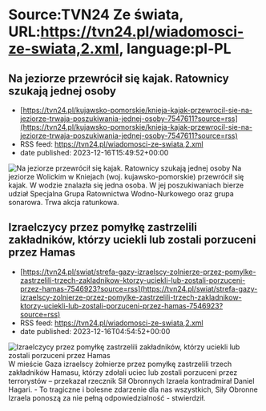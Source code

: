 # Source:TVN24 Ze świata, URL:https://tvn24.pl/wiadomosci-ze-swiata,2.xml, language:pl-PL

## Na jeziorze przewrócił się kajak. Ratownicy szukają jednej osoby
 - [https://tvn24.pl/kujawsko-pomorskie/knieja-kajak-przewrocil-sie-na-jeziorze-trwaja-poszukiwania-jednej-osoby-7547611?source=rss](https://tvn24.pl/kujawsko-pomorskie/knieja-kajak-przewrocil-sie-na-jeziorze-trwaja-poszukiwania-jednej-osoby-7547611?source=rss)
 - RSS feed: https://tvn24.pl/wiadomosci-ze-swiata,2.xml
 - date published: 2023-12-16T15:49:52+00:00

<img alt="Na jeziorze przewrócił się kajak. Ratownicy szukają jednej osoby" src="https://tvn24.pl/najnowsze/cdn-zdjecie-tabqzr-na-miejsce-zadysponowano-specjalna-grupe-ratownictwa-wodno-nurkowego-7547610/alternates/LANDSCAPE_1280" />
    Na jeziorze Wolickim w Kniejach (woj. kujawsko-pomorskie) przewrócił się kajak. W wodzie znalazła się jedna osoba. W jej poszukiwaniach bierze udział Specjalna Grupa Ratownictwa Wodno-Nurkowego oraz grupa sonarowa. Trwa akcja ratunkowa.

## Izraelczycy przez pomyłkę zastrzelili zakładników, którzy uciekli lub zostali porzuceni przez Hamas
 - [https://tvn24.pl/swiat/strefa-gazy-izraelscy-zolnierze-przez-pomylke-zastrzelili-trzech-zakladnikow-ktorzy-uciekli-lub-zostali-porzuceni-przez-hamas-7546923?source=rss](https://tvn24.pl/swiat/strefa-gazy-izraelscy-zolnierze-przez-pomylke-zastrzelili-trzech-zakladnikow-ktorzy-uciekli-lub-zostali-porzuceni-przez-hamas-7546923?source=rss)
 - RSS feed: https://tvn24.pl/wiadomosci-ze-swiata,2.xml
 - date published: 2023-12-16T04:54:52+00:00

<img alt="Izraelczycy przez pomyłkę zastrzelili zakładników, którzy uciekli lub zostali porzuceni przez Hamas" src="https://tvn24.pl/najnowsze/cdn-zdjecie-8n5s5i-izraelska-armia-w-strefie-gazy-7541550/alternates/LANDSCAPE_1280" />
    W mieście Gaza izraelscy żołnierze przez pomyłkę zastrzelili trzech zakładników Hamasu, którzy zdołali uciec lub zostali porzuceni przez terrorystów – przekazał rzecznik Sił Obronnych Izraela kontradmirał Daniel Hagari. - To tragiczne i bolesne zdarzenie dla nas wszystkich, Siły Obronne Izraela ponoszą za nie pełną odpowiedzialność - stwierdził.

